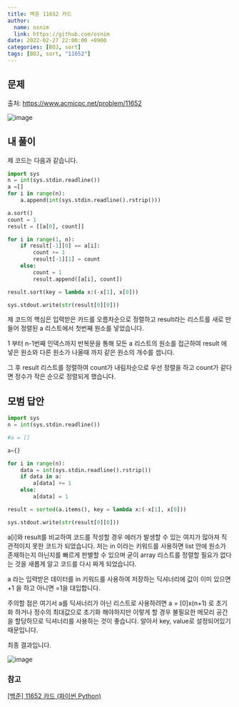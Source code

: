 ```yaml
---
title: 백준 11652 카드
author:
  name: osnim
  link: https://github.com/osnim
date: 2022-02-27 22:00:00 +0900
categories: [BOJ, sort]
tags: [BOJ, sort, "11652"]
---
```


## 문제

출처: <https://www.acmicpc.net/problem/11652>

![image](https://user-images.githubusercontent.com/79408217/155883433-2ad59c43-7b44-42c7-ac94-8531bb1036a1.png)

## 내 풀이

제 코드는 다음과 같습니다.

```python
import sys
n = int(sys.stdin.readline())
a =[]
for i in range(n):
    a.append(int(sys.stdin.readline().rstrip()))

a.sort()
count = 1
result = [[a[0], count]]

for i in range(1, n):
    if result[-1][0] == a[i]:
        count += 1
        result[-1][1] = count
    else:
        count = 1
        result.append([a[i], count])

result.sort(key = lambda x:(-x[1], x[0]))

sys.stdout.write(str(result[0][0]))
```

제 코드의 핵심은 입력받은 카드를 오름차순으로 정렬하고 result라는 리스트를 새로 만들어 정렬된 a 리스트에서 첫번째 원소를 넣었습니다.

1 부터 n-1번째 인덱스까지 반복문을 통해 모든 a 리스트의 원소를 접근하여 result 에 넣은 원소와 다른 원소가 나올때 까지 같은 원소의 개수를 셉니다.

그 후 result 리스트를 정렬하여 count가 내림차순으로 우선 정렬을 하고 count가 같다면 정수가 작은 순으로 정렬되게 했습니다.

## 모범 답안

```python
import sys
n = int(sys.stdin.readline())

#a = []

a={}

for i in range(n):
    data = int(sys.stdin.readline().rstrip())
    if data in a:
        a[data] += 1
    else:
        a[data] = 1

result = sorted(a.items(), key = lambda x:(-x[1], x[0]))

sys.stdout.write(str(result[0][0]))

```

a[i]와 result를 비교하여 코드를 작성할 경우 에러가 발생할 수 있는 여지가 많아져 직관적이지 못한 코드가 되었습니다. 저는 in 이라는 키워드를 사용하면 list 안에 원소가 존재하는지 아닌지를 빠르게 판별할 수 있으며 굳이 array 리스트를 정렬할 필요가 없다는 것을 새롭게 알고 코드를 다시 짜게 되었습니다.

a 라는 입력받은 데이터를 in 키워드를 사용하여 저장하는 딕셔너리에 값이 이미 있으면 +1 을 하고 아니면 =1을 대입합니다.

주의할 점은 여기서 a를 딕셔너리가 아닌 리스트로 사용하려면 a = [0]x(n+1) 로 초기화 하거나 정수의 최대값으로 초기화 해야하지만 이렇게 할 경우 불필요한 메모리 공간을 할당하므로 딕셔너리를 사용하는 것이 좋습니다. 알아서 key, value로 설정되어있기 때문입니다.

최종 결과입니다.

![image](https://user-images.githubusercontent.com/79408217/155884413-4f2d66fb-b469-4df8-a6fd-e1ecf49dee44.png)

### 참고

[[백준] 11652 카드 (파이썬 Python)](https://animoto1.tistory.com/entry/%EB%B0%B1%EC%A4%80-11652-%EC%B9%B4%EB%93%9C-%ED%8C%8C%EC%9D%B4%EC%8D%AC-Python)
